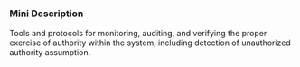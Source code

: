 ### Mini Description

Tools and protocols for monitoring, auditing, and verifying the proper exercise of authority within the system, including detection of unauthorized authority assumption.
